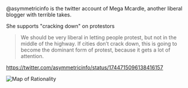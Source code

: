 
@asymmetricinfo is the twitter account of Mega Mcardle, another liberal blogger with terrible takes.



She supports "cracking down" on protestors 

> We should be very liberal in letting people protest, but not in the middle of the highway. If cities don’t crack down, this is going to become the dominant form of protest, because it gets a lot of attention.

https://twitter.com/asymmetricinfo/status/1744715096138416157

![Map of Rationality](/wiki/Cartography/map_full.jpg)
